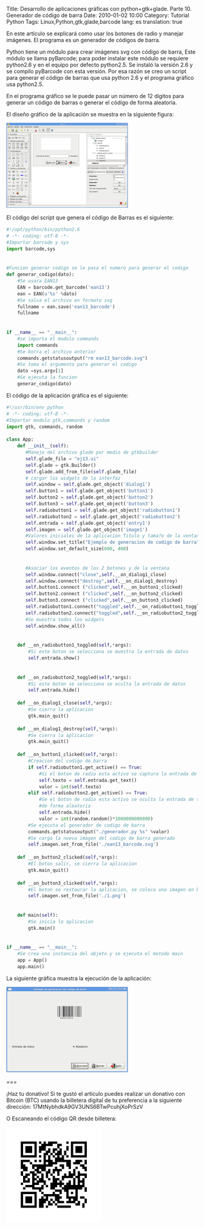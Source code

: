 Title: Desarrollo de aplicaciones gráficas con python+gtk+glade. Parte 10. Generador de código de barra
Date: 2010-01-02 10:00
Category: Tutorial Python
Tags: Linux,Python,gtk,glade,barcode
lang: es
translation: true


En este artículo se explicará como usar los botones de radio y manejar imágenes. El programa es un generador de códigos de barra.

Python tiene un módulo para crear imágenes svg con código de barra, Este módulo se llama pyBarcode; para poder instalar este módulo se requiere python2.6 y en el equipo por defecto python2.5. Se instaló la versión 2.6 y se compilo pyBarcode con esta versión. Por esa razón se creo un script para generar el código de barras que usa python 2.6 y el programa gráfico usa python2.5.

En el programa gráfico se le puede pasar un número de 12 dígitos para generar un código de barras o generar el código de forma aleatoria.

El diseño gráfico de la aplicación se muestra en la siguiente figura:


![Tutorial 10 Glade 1](./images/tutorialpythongtkglade10-1.png)


El código del script que genera el código de Barras es el siguiente:



```python
#!/opt/python/bin/python2.6
# -*- coding: utf-8 -*-
#Importar barcode y sys
import barcode,sys


#Funcion generar codigo se le pasa el numero para generar el codigo
def generar_codigo(dato):
    #Se usara EAN13
    EAN = barcode.get_barcode('ean13')
    ean = EAN(u'%s' %dato)
    #Se salva el archivo en formato svg
    fullname = ean.save('ean13_barcode')
    fullname


if __name__ == "__main__":
    #se importa el modulo commands
    import commands
    #Se borra el archivo anterior
    commands.getstatusoutput("rm ean13_barcode.svg")
    #Se toma el argumento para generar el codigo
    dato =sys.argv[1]
    #Se ejecuta la funcion
    generar_codigo(dato)

```

El código de la aplicación gráfica es el siguiente:



```python
#!/usr/bin/env python
# -*- coding: utf-8 -*-
#Importar modulo gtk,commands y random
import gtk, commands, random

class App:
    def __init__(self):
       #Manejo del archivo glade por medio de gtkbuilder
       self.glade_file = "ej13.ui"
       self.glade = gtk.Builder()
       self.glade.add_from_file(self.glade_file)
       # cargar los widgets de la interfaz
       self.window = self.glade.get_object('dialog1')
       self.button1 = self.glade.get_object('button1')
       self.button2 = self.glade.get_object('button2')
       self.button3 = self.glade.get_object('button3')
       self.radiobutton1 = self.glade.get_object('radiobutton1')
       self.radiobutton2 = self.glade.get_object('radiobutton2')
       self.entrada = self.glade.get_object('entry1')
       self.imagen = self.glade.get_object('image1')
       #Valores iniciales de la aplicacion Titulo y tama?o de la ventana
       self.window.set_title("Ejemplo de generacion de codigo de barra")
       self.window.set_default_size(600, 400)
       
       
       #Asociar los eventos de los 2 botones y de la ventana
       self.window.connect("close",self.__on_dialog1_close)
       self.window.connect("destroy",self.__on_dialog1_destroy)
       self.button1.connect ("clicked",self.__on_button1_clicked)
       self.button2.connect ("clicked",self.__on_button2_clicked)
       self.button3.connect ("clicked",self.__on_button3_clicked)
       self.radiobutton1.connect("toggled",self.__on_radiobutton1_toggled)
       self.radiobutton2.connect("toggled",self.__on_radiobutton2_toggled)
       #Se muestra todos los widgets
       self.window.show_all()
    
    
    def __on_radiobutton1_toggled(self,*args):
        #Si este boton se selecciona se muestra la entrada de datos
        self.entrada.show()
    
    
    def __on_radiobutton2_toggled(self,*args):
        #Si este boton se selecciona se oculta la entrada de datos
        self.entrada.hide()
    
    def __on_dialog1_close(self,*args):
        #Se cierra la aplicacion
        gtk.main_quit()
    
    def __on_dialog1_destroy(self,*args):
        #Se cierra la aplicacion
        gtk.main_quit()
    
    def __on_button1_clicked(self,*args):
        #Creacion del codigo de barra
        if self.radiobutton1.get_active() == True:
            #Si el boton de radio esta activo se captura la entrada de texto
            self.texto = self.entrada.get_text()
            valor = int(self.texto)
        elif self.radiobutton2.get_active() == True:
            #Se el boton de radio esta activo se oculta la entrada de texto y se genera el numero
            #de forma aleatoria
            self.entrada.hide()
            valor = int(random.random()*1000000000000)
        #Se ejecuta el generador de codigo de barra
        commands.getstatusoutput("./generador.py %s" %valor)
        #Se carga la nueva imagen del codigo de barra generado
        self.imagen.set_from_file('./ean13_barcode.svg')
    
    def __on_button2_clicked(self,*args):
        #El boton salir, se cierra la aplicacion
        gtk.main_quit()
    
    def __on_button3_clicked(self,*args):
        #El boton se restaurar la aplicacion, se coloca una imagen en blanco
        self.imagen.set_from_file('./1.png')
    
    
    def main(self):
        #Se inicia la aplicacion
        gtk.main()


if __name__ == "__main__":
    #Se crea una instancia del objeto y se ejecuta el metodo main
    app = App()
    app.main()


```

La siguiente gráfica muestra la ejecución de la aplicación:


![Tutorial 9 Glade 2](./images/tutorialpythongtkglade10-2.png)


===

¡Haz tu donativo!
Si te gustó el artículo puedes realizar un donativo con Bitcoin (BTC)
usando la billetera digital de tu preferencia a la siguiente
dirección: 17MtNybhdkA9GV3UNS6BTwPcuhjXoPrSzV

O Escaneando el código QR desde billetera:

![17MtNybhdkA9GV3UNS6BTwPcuhjXoPrSzV](./images/17MtNybhdkA9GV3UNS6BTwPcuhjXoPrSzV.png)